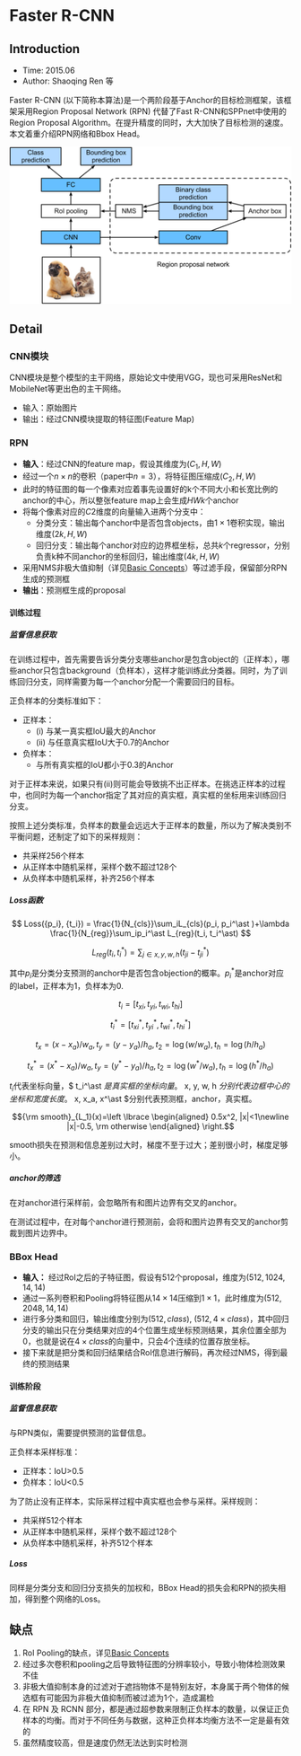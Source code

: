 # Faster R-CNN

## Introduction

* Time: 2015.06
* Author: Shaoqing Ren 等

Faster R-CNN (以下简称本算法)是一个两阶段基于Anchor的目标检测框架，该框架采用Region Proposal Network (RPN) 代替了Fast R-CNN和SPPnet中使用的Region Proposal Algorithm。在提升精度的同时，大大加快了目标检测的速度。本文着重介绍RPN网络和Bbox Head。

![Faster R-CNN model](./../../../Resource/Pictures/faster-rcnn.svg)

## Detail

### CNN模块

CNN模块是整个模型的主干网络，原始论文中使用VGG，现也可采用ResNet和MobileNet等更出色的主干网络。

* 输入：原始图片
* 输出：经过CNN模块提取的特征图(Feature Map)

### RPN

* **输入**：经过CNN的feature map，假设其维度为$(C_1, H, W)$
* 经过一个$n\times n$的卷积（paper中$n=3$），将特征图压缩成$(C_2, H, W)$
* 此时的特征图的每一个像素对应着事先设置好的k个不同大小和长宽比例的anchor的中心，所以整张feature map上会生成$HWk$个anchor
* 将每个像素对应的$C2$维度的向量输入进两个分支中：
  * 分类分支：输出每个anchor中是否包含objects，由$1\times 1$卷积实现，输出维度$(2k, H, W)$
  * 回归分支：输出每个anchor对应的边界框坐标，总共$k$个regressor，分别负责k种不同anchor的坐标回归，输出维度$(4k, H, W)$
* 采用NMS非极大值抑制（详见[Basic Concepts](../Basic%20Concepts.md)）等过滤手段，保留部分RPN生成的预测框
* **输出**：预测框生成的proposal

#### 训练过程

##### 监督信息获取

在训练过程中，首先需要告诉分类分支哪些anchor是包含object的（正样本），哪些anchor只包含background（负样本），这样才能训练此分类器。同时，为了训练回归分支，同样需要为每一个anchor分配一个需要回归的目标。

正负样本的分类标准如下：

* 正样本：
  * (i) 与某一真实框IoU最大的Anchor
  * (ii) 与任意真实框IoU大于0.7的Anchor
* 负样本：
  * 与所有真实框的IoU都小于0.3的Anchor

对于正样本来说，如果只有(ii)则可能会导致挑不出正样本。在挑选正样本的过程中，也同时为每一个anchor指定了其对应的真实框，真实框的坐标用来训练回归分支。

按照上述分类标准，负样本的数量会远远大于正样本的数量，所以为了解决类别不平衡问题，还制定了如下的采样规则：

* 共采样256个样本
* 从正样本中随机采样，采样个数不超过128个
* 从负样本中随机采样，补齐256个样本

##### Loss函数

$$ Loss({p_i}, {t_i}) = \frac{1}{N_{cls}}\sum_iL_{cls}(p_i, p_i^\ast )+\lambda \frac{1}{N_{reg}}\sum_ip_i^\ast L_{reg}(t_i, t_i^\ast) $$

$$ L_{reg}(t_i, t_i^\ast)=\sum_{j\in{x, y, w, h}} (t_{ji}-t_{ji}^\ast) $$

其中$p_i$是分类分支预测的anchor中是否包含objection的概率。$p_i^*$是anchor对应的label，正样本为1，负样本为0.

$$ t_i = [t_{xi}, t_{yi}, t_{wi}, t_{hi}] $$

$$ t_i^\ast = [t_{xi}^\ast, t_{yi}^\ast, t_{wi}^\ast, t_{hi}^\ast] $$

$$t_x = (x-x_a)/w_a, t_y = (y-y_a)/h_a, t_2=\log(w/w_a),t_h=\log(h/h_a)$$

$$t_x^* = (x^\ast-x_a)/w_a, t_y = (y^\ast-y_a)/h_a, t_2=\log(w^\ast/w_a),t_h=\log(h^\ast/h_a)$$

$t_i$代表坐标向量，$ t_i^\ast $是真实框的坐标向量。$ x, y, w, h $分别代表边框中心的坐标和宽度长度。$ x, x_a, x^\ast $分别代表预测框，anchor，真实框。

$${\rm smooth}_{L_1}(x)=\left \lbrace
    \begin{aligned}
    0.5x^2, |x|<1\newline
    |x|-0.5, \rm otherwise
    \end{aligned}
    \right.$$

smooth损失在预测和信息差别过大时，梯度不至于过大；差别很小时，梯度足够小。

##### anchor的筛选

在对anchor进行采样前，会忽略所有和图片边界有交叉的anchor。

在测试过程中，在对每个anchor进行预测前，会将和图片边界有交叉的anchor剪裁到图片边界中。

### BBox Head

* **输入：** 经过RoI之后的子特征图，假设有512个proposal，维度为$(512, 1024, 14, 14)$
* 通过一系列卷积和Pooling将特征图从$14\times 14$压缩到$1\times 1$，此时维度为$(512, 2048, 14, 14)$
* 进行多分类和回归，输出维度分别为$(512, class)$, $(512, 4\times class)$，其中回归分支的输出只在分类结果对应的4个位置生成坐标预测结果，其余位置全部为0，也就是说在$4\times class$的向量中，只会4个连续的位置存放坐标。
* 接下来就是把分类和回归结果结合RoI信息进行解码，再次经过NMS，得到最终的预测结果

#### 训练阶段

##### 监督信息获取

与RPN类似，需要提供预测的监督信息。

正负样本采样标准：

* 正样本：IoU>0.5
* 负样本：IoU<0.5

为了防止没有正样本，实际采样过程中真实框也会参与采样。采样规则：

* 共采样512个样本
* 从正样本中随机采样，采样个数不超过128个
* 从负样本中随机采样，补齐512个样本

##### Loss

同样是分类分支和回归分支损失的加权和，BBox Head的损失会和RPN的损失相加，得到整个网络的Loss。

## 缺点

1. RoI Pooling的缺点，详见[Basic Concepts](../Basic%20Concepts.md)
2. 经过多次卷积和pooling之后导致特征图的分辨率较小，导致小物体检测效果不佳
3. 非极大值抑制本身的过滤对于遮挡物体不是特别友好，本身属于两个物体的候选框有可能因为非极大值抑制而被过滤为1个，造成漏检
4. 在 RPN 及 RCNN 部分，都是通过超参数来限制正负样本的数量，以保证正负样本的均衡。而对于不同任务与数据，这种正负样本均衡方法不一定是最有效的
5. 虽然精度较高，但是速度仍然无法达到实时检测
